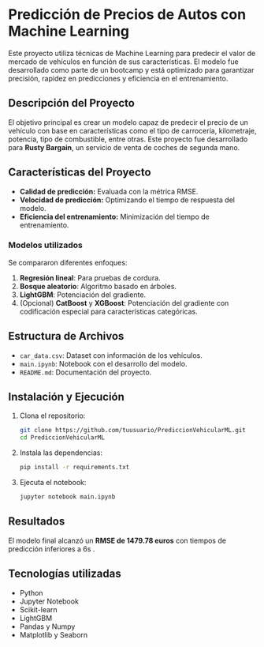 # **Predicción de Precios de Autos con Machine Learning**  

Este proyecto utiliza técnicas de Machine Learning para predecir el valor de mercado de vehículos en función de sus características. El modelo fue desarrollado como parte de un bootcamp y está optimizado para garantizar precisión, rapidez en predicciones y eficiencia en el entrenamiento.  

## **Descripción del Proyecto**  
El objetivo principal es crear un modelo capaz de predecir el precio de un vehículo con base en características como el tipo de carrocería, kilometraje, potencia, tipo de combustible, entre otras. Este proyecto fue desarrollado para **Rusty Bargain**, un servicio de venta de coches de segunda mano.  

## **Características del Proyecto**  
- **Calidad de predicción:** Evaluada con la métrica RMSE.  
- **Velocidad de predicción:** Optimizando el tiempo de respuesta del modelo.  
- **Eficiencia del entrenamiento:** Minimización del tiempo de entrenamiento.  

### **Modelos utilizados**  
Se compararon diferentes enfoques:  
1. **Regresión lineal**: Para pruebas de cordura.  
2. **Bosque aleatorio**: Algoritmo basado en árboles.  
3. **LightGBM**: Potenciación del gradiente.  
4. (Opcional) **CatBoost** y **XGBoost**: Potenciación del gradiente con codificación especial para características categóricas.  

## **Estructura de Archivos**  
- `car_data.csv`: Dataset con información de los vehículos.  
- `main.ipynb`: Notebook con el desarrollo del modelo.  
- `README.md`: Documentación del proyecto.  

## **Instalación y Ejecución**  
1. Clona el repositorio:  
   ```bash
   git clone https://github.com/tuusuario/PrediccionVehicularML.git
   cd PrediccionVehicularML
   ```  
2. Instala las dependencias:  
   ```bash
   pip install -r requirements.txt
   ```  
3. Ejecuta el notebook:  
   ```bash
   jupyter notebook main.ipynb
   ```  

## **Resultados**  
El modelo final alcanzó un **RMSE de  1479.78 euros**  con tiempos de predicción inferiores a 6s .  

## **Tecnologías utilizadas**  
- Python  
- Jupyter Notebook  
- Scikit-learn  
- LightGBM  
- Pandas y Numpy  
- Matplotlib y Seaborn  
